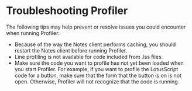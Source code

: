 # Troubleshooting Profiler

The following tips may help prevent or resolve issues you could encounter when running Profiler:

* Because of the way the Notes client performs caching, you should restart the Notes client before running Profiler.
* Line profiling is not available for code included from .lss files.
* Make sure the code you want to profile has not yet been loaded when you start Profiler. For example, if you want to profile the LotusScript code for a button, make sure that the form that the button is on is not open. Otherwise, Profiler will not recognize that the code is running.